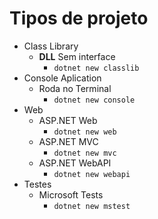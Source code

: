 #  Tipos de projeto

- Class Library
    - **DLL** Sem interface
        - `dotnet new classlib`
- Console Aplication
    - Roda no Terminal
        - `dotnet new console`
- Web
    - ASP.NET Web
        - `dotnet new web`
    - ASP.NET MVC
        - `dotnet new mvc`
    - ASP.NET WebAPI
        - `dotnet new webapi`
- Testes
    - Microsoft Tests
        - `dotnet new mstest`
